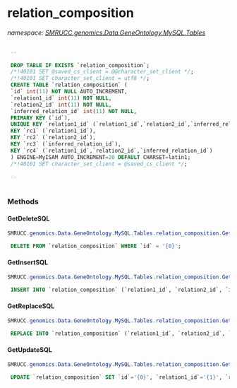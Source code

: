 ﻿# relation_composition
_namespace: [SMRUCC.genomics.Data.GeneOntology.MySQL.Tables](./index.md)_

```SQL
 
 --
 
 DROP TABLE IF EXISTS `relation_composition`;
 /*!40101 SET @saved_cs_client = @@character_set_client */;
 /*!40101 SET character_set_client = utf8 */;
 CREATE TABLE `relation_composition` (
 `id` int(11) NOT NULL AUTO_INCREMENT,
 `relation1_id` int(11) NOT NULL,
 `relation2_id` int(11) NOT NULL,
 `inferred_relation_id` int(11) NOT NULL,
 PRIMARY KEY (`id`),
 UNIQUE KEY `relation1_id` (`relation1_id`,`relation2_id`,`inferred_relation_id`),
 KEY `rc1` (`relation1_id`),
 KEY `rc2` (`relation2_id`),
 KEY `rc3` (`inferred_relation_id`),
 KEY `rc4` (`relation1_id`,`relation2_id`,`inferred_relation_id`)
 ) ENGINE=MyISAM AUTO_INCREMENT=20 DEFAULT CHARSET=latin1;
 /*!40101 SET character_set_client = @saved_cs_client */;
 
 --
 
 ```



### Methods

#### GetDeleteSQL
```csharp
SMRUCC.genomics.Data.GeneOntology.MySQL.Tables.relation_composition.GetDeleteSQL
```
```SQL
 DELETE FROM `relation_composition` WHERE `id` = '{0}';
 ```

#### GetInsertSQL
```csharp
SMRUCC.genomics.Data.GeneOntology.MySQL.Tables.relation_composition.GetInsertSQL
```
```SQL
 INSERT INTO `relation_composition` (`relation1_id`, `relation2_id`, `inferred_relation_id`) VALUES ('{0}', '{1}', '{2}');
 ```

#### GetReplaceSQL
```csharp
SMRUCC.genomics.Data.GeneOntology.MySQL.Tables.relation_composition.GetReplaceSQL
```
```SQL
 REPLACE INTO `relation_composition` (`relation1_id`, `relation2_id`, `inferred_relation_id`) VALUES ('{0}', '{1}', '{2}');
 ```

#### GetUpdateSQL
```csharp
SMRUCC.genomics.Data.GeneOntology.MySQL.Tables.relation_composition.GetUpdateSQL
```
```SQL
 UPDATE `relation_composition` SET `id`='{0}', `relation1_id`='{1}', `relation2_id`='{2}', `inferred_relation_id`='{3}' WHERE `id` = '{4}';
 ```


